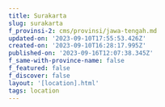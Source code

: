 ```yaml
---
title: Surakarta
slug: surakarta
f_provinsi-2: cms/provinsi/jawa-tengah.md
updated-on: '2023-09-10T17:55:53.426Z'
created-on: '2023-09-10T16:28:17.995Z'
published-on: '2023-09-16T12:07:38.345Z'
f_same-with-province-name: false
f_featured: false
f_discover: false
layout: '[location].html'
tags: location
---
```



